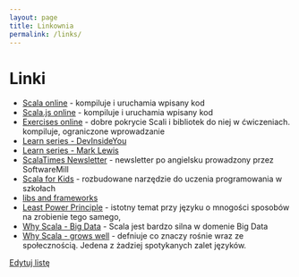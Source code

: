 ```yaml
---
layout: page
title: Linkownia
permalink: /links/
---
```


# Linki

* [Scala online](https://www.tutorialspoint.com/compile_scala_online.php) - kompiluje i uruchamia wpisany kod
* [Scala.js online](https://scalafiddle.io) - kompiluje i uruchamia wpisany kod
* [Exercises online](https://www.scala-exercises.org) - dobre pokrycie Scali i bibliotek do niej w ćwiczeniach. kompiluje, ograniczone wprowadzanie
* [Learn series - DevInsideYou](https://www.youtube.com/playlist?list=PLJGDHERh23x-YBJ8LmYU_IGBFflvsKfLu)
* [Learn series - Mark Lewis](https://www.youtube.com/playlist?list=PLLMXbkbDbVt9MIJ9DV4ps-_trOzWtphYO)
* [ScalaTimes Newsletter](https://scalatimes.com) - newsletter po angielsku prowadzony przez SoftwareMill
* [Scala for Kids](http://www.kogics.net/kojo) - rozbudowane narzędzie do uczenia programowania w szkołach
* [libs and frameworks](https://github.com/lauris/awesome-scala)
* [Least Power Principle](http://www.lihaoyi.com/post/StrategicScalaStylePrincipleofLeastPower.html) - istotny temat przy języku o mnogości sposobów na zrobienie tego samego,
* [Why Scala - Big Data](https://mesosphere.com/blog/learn-everything-you-need-to-know-about-scala-and-big-data-in-oakland/) - Scala jest bardzo silna w domenie Big Data
* [Why Scala - grows well](https://www.youtube.com/watch?v=_ahvzDzKdB0) - defniuje co znaczy rośnie wraz ze społecznością. Jedena z żadziej spotykanych zalet języków.

<a href="{{ site.github.repository_url }}/tree/master/example3.md">Edytuj listę</a>
